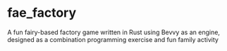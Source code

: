 # fae_factory
A fun fairy-based factory game written in Rust using Bevvy as an engine, designed as a combination programming exercise and fun family activity
